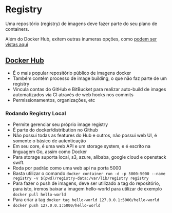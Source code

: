# Registry

Uma repositório (registry) de imagens deve fazer parte do seu plano de containers.

Além do Docker Hub, exitem outras inumeras opções, como [podem ser vistas aqui](https://github.com/veggiemonk/awesome-docker#registry)

## [Docker Hub](https://hub.docker.com)

- É o mais popular repositório público de imagens docker
- Também contém processo de image building, o que não faz parte de um registry
- Vincula contas do GitHub e BitBucket para realizar auto-build de images automatizados via CI através de web hooks nos commits
- Permissionamentos, organizações, etc

### Rodando Registry Local

- Permite gerenciar seu próprio image registry
- É parte do docker/distribution no Github
- Não possui todas as features do Hub e outros, não possui web UI, é somente o básico de autenticação
- Em seu core, é uma web API e um storage system, e é escrito na linguagem Go, assim como Docker
- Para storage suporta local, s3, azure, alibaba, google cloud e openstack swift.
- Roda por padrão como uma web api na porta 5000
- Basta utilizar o comando `docker container run -d -p 5000:5000 --name registry -v $(pwd)/registry-data:/var/lib/registry registry`
- Para fazer o push de imagens, deve ser utilizado a tag do repositório, para isto, iremos baixar a imagem hello-world para utilizar de exemplo `docker pull hello-world`
- Para criar a tag `docker tag hello-world 127.0.0.1:5000/hello-world`
- `docker push 127.0.0.1:5000/hello-world`





